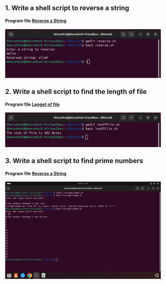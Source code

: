 ## 1. Write a shell script to reverse a string  
#### Program file [Reverse a String](./reverseOfString.sh)  
  ![Reverse a string](./resource/resultOfReverseString.png)
## 2. Write a shell script to find the length of file  
#### Program file [Lenget of file](./lenOfFile.sh)
  ![Find of Length of file](./resource/leOfFile.png)
## 3. Write a shell script to find prime numbers   
#### Program file [Reverse a String](./findingPrimeNo.sh)  
  ![Finding of Prime Number](./resource/findingPrimeNo.png)
